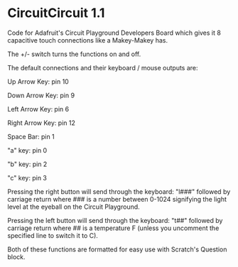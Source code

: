 # CircuitCircuit 1.1
Code for Adafruit's Circuit Playground Developers Board which gives it 8 capacitive touch connections like a Makey-Makey has.

The +/- switch turns the functions on and off.

The default connections and their keyboard / mouse outputs are:

Up Arrow Key: pin 10

Down Arrow Key: pin 9

Left Arrow Key: pin 6

Right Arrow Key: pin 12

Space Bar: pin 1

"a" key: pin 0

"b" key: pin 2

"c" key: pin 3

Pressing the right button will send through the keyboard: "l###" followed by carriage return where ### is a number between 0-1024 signifying the light level at the eyeball on the Circuit Playground.

Pressing the left button will send through the keyboard: "t##" followed by carriage return where ## is a temperature F (unless you uncomment the specified line to switch it to C).

Both of these functions are formatted for easy use with Scratch's Question block.
